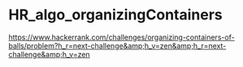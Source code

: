 # HR_algo_organizingContainers
https://www.hackerrank.com/challenges/organizing-containers-of-balls/problem?h_r=next-challenge&amp;h_v=zen&amp;h_r=next-challenge&amp;h_v=zen
